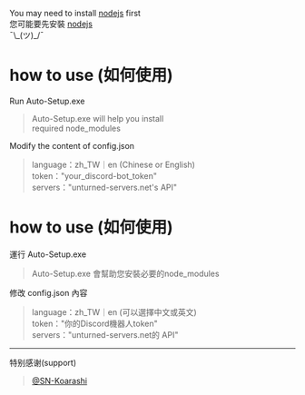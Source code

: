 You may need to install [nodejs](https://nodejs.org) first  
您可能要先安裝 [nodejs](https://nodejs.org)  
¯\\\_(ツ)\_/¯  
# how to use (如何使用)

Run Auto-Setup.exe  
>Auto-Setup.exe will help you install  
required node_modules  
  
Modify the content of config.json  
>language：zh_TW｜en (Chinese or English)  
token："your_discord-bot_token"  
servers："unturned-servers.net's API"  
# how to use (如何使用)
運行 Auto-Setup.exe  
>Auto-Setup.exe 會幫助您安裝必要的node_modules
  
修改 config.json 內容  
>language：zh_TW｜en (可以選擇中文或英文)  
token："你的Discord機器人token"  
servers："unturned-servers.net的 API"  
  
 ---
特别感谢(support)
>[@SN-Koarashi](https://github.com/SN-Koarashi/)
